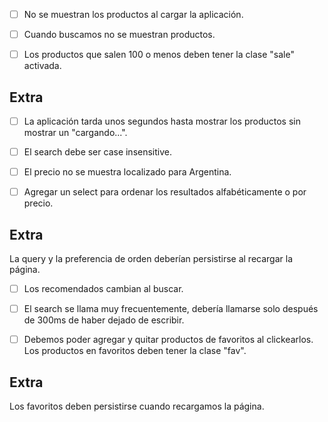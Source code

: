 


- [ ] No se muestran los productos al cargar la aplicación.


- [ ] Cuando buscamos no se muestran productos.


- [ ] Los productos que salen 100 o menos deben tener la clase "sale" activada.

## Extra
- [ ] La aplicación tarda unos segundos hasta mostrar los productos sin mostrar un "cargando...".



- [ ] El search debe ser case insensitive.

- [ ] El precio no se muestra localizado para Argentina.

- [ ] Agregar un select para ordenar los resultados alfabéticamente o por precio.

## Extra
 La query y la preferencia de orden deberían persistirse al recargar la página.



- [ ] Los recomendados cambian al buscar.

- [ ] El search se llama muy frecuentemente, debería llamarse solo después de 300ms de haber dejado de escribir.

- [ ] Debemos poder agregar y quitar productos de favoritos al clickearlos. Los productos en favoritos deben tener  la clase "fav".

## Extra
 Los favoritos deben persistirse cuando recargamos la página.